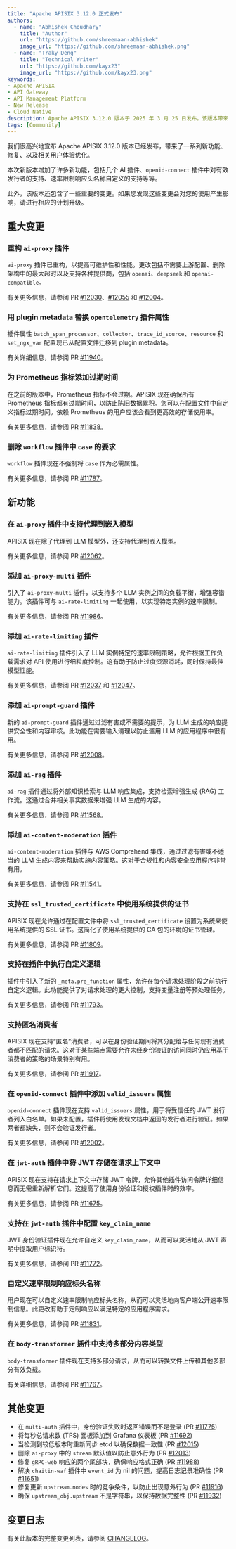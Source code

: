 ```yaml
---
title: "Apache APISIX 3.12.0 正式发布"
authors:
  - name: "Abhishek Choudhary"
    title: "Author"
    url: "https://github.com/shreemaan-abhishek"
    image_url: "https://github.com/shreemaan-abhishek.png"
  - name: "Traky Deng"
    title: "Technical Writer"
    url: "https://github.com/kayx23"
    image_url: "https://github.com/kayx23.png"
keywords:
- Apache APISIX
- API Gateway
- API Management Platform
- New Release
- Cloud Native
description: Apache APISIX 3.12.0 版本于 2025 年 3 月 25 日发布。该版本带来了一系列新功能、修复、以及相关用户体验优化。
tags: [Community]
---
```


我们很高兴地宣布 Apache APISIX 3.12.0 版本已经发布，带来了一系列新功能、修复、以及相关用户体验优化。

<!--truncate-->

本次新版本增加了许多新功能，包括几个 AI 插件、`openid-connect` 插件中对有效发行者的支持、速率限制响应头名称自定义的支持等等。

此外，该版本还包含了一些重要的变更。如果您发现这些变更会对您的使用产生影响，请进行相应的计划升级。

## 重大变更

### 重构 `ai-proxy` 插件

`ai-proxy` 插件已重构，以提高可维护性和性能。更改包括不需要上游配置、删除架构中的最大超时以及支持各种提供商，包括 `openai`、`deepseek` 和 `openai-compatible`。

有关更多信息，请参阅 PR [#12030](https://github.com/apache/apisix/pull/12030)、[#12055](https://github.com/apache/apisix/pull/12055) 和 [#12004](https://github.com/apache/apisix/pull/12004)。

### 用 plugin metadata 替换 `opentelemetry` 插件属性

插件属性 `batch_span_processor`、`collector`、`trace_id_source`、`resource` 和 `set_ngx_var` 配置现已从配置文件迁移到 plugin metadata。

有关详细信息，请参阅 PR [#11940](https://github.com/apache/apisix/pull/11940)。

### 为 Prometheus 指标添加过期时间

在之前的版本中，Prometheus 指标不会过期。APISIX 现在确保所有 Prometheus 指标都有过期时间，以防止陈旧数据累积。您可以在配置文件中自定义指标过期时间。依赖 Prometheus 的用户应该会看到更高效的存储使用率。

有关更多信息，请参阅 PR [#11838](https://github.com/apache/apisix/pull/11838)。

### 删除 `workflow` 插件中 `case` 的要求

`workflow` 插件现在不强制将 `case` 作为必需属性。

有关更多信息，请参阅 PR [#11787](https://github.com/apache/apisix/pull/11787)。

## 新功能

### 在 `ai-proxy` 插件中支持代理到嵌入模型

APISIX 现在除了代理到 LLM 模型外，还支持代理到嵌入模型。

有关更多信息，请参阅 PR [#12062](https://github.com/apache/apisix/pull/12062)。

### 添加 `ai-proxy-multi` 插件

引入了 `ai-proxy-multi` 插件，以支持多个 LLM 实例之间的负载平衡，增强容错能力。该插件可与 `ai-rate-limiting` 一起使用，以实现特定实例的速率限制。

有关更多信息，请参阅 PR [#11986](https://github.com/apache/apisix/pull/11986)。

### 添加 `ai-rate-limiting` 插件

`ai-rate-limiting` 插件引入了 LLM 实例特定的速率限制策略，允许根据工作负载需求对 API 使用进行细粒度控制。这有助于防止过度资源消耗，同时保持最佳模型性能。

有关更多信息，请参阅 PR [#12037](https://github.com/apache/apisix/pull/12037) 和 [#12047](https://github.com/apache/apisix/pull/12047)。

### 添加 `ai-prompt-guard` 插件

新的 `ai-prompt-guard` 插件通过过滤有害或不需要的提示，为 LLM 生成的响应提供安全性和内容审核。此功能在需要输入清理以防止滥用 LLM 的应用程序中很有用。

有关更多信息，请参阅 PR [#12008](https://github.com/apache/apisix/pull/12008)。

### 添加 `ai-rag` 插件

`ai-rag` 插件通过将外部知识检索与 LLM 响应集成，支持检索增强生成 (RAG) 工作流。这通过合并相关事实数据来增强 LLM 生成的内容。

有关更多信息，请参阅 PR [#11568](https://github.com/apache/apisix/pull/11568)。

### 添加 `ai-content-moderation` 插件

`ai-content-moderation` 插件与 AWS Comprehend 集成，通过过滤有害或不适当的 LLM 生成内容来帮助实施内容策略。这对于合规性和内容安全应用程序非常有用。

有关更多信息，请参阅 PR [#11541](https://github.com/apache/apisix/pull/11541)。

### 支持在 `ssl_trusted_certificate` 中使用系统提供的证书

APISIX 现在允许通过在配置文件中将 `ssl_trusted_certificate` 设置为系统来使用系统提供的 SSL 证书。这简化了使用系统提供的 CA 包的环境的证书管理。

有关更多信息，请参阅 PR [#11809](https://github.com/apache/apisix/pull/11809)。

### 支持在插件中执行自定义逻辑

插件中引入了新的 `_meta.pre_function` 属性，允许在每个请求处理阶段之前执行自定义逻辑。此功能提供了对请求处理的更大控制，支持变量注册等预处理任务。

有关更多信息，请参阅 PR [#11793](https://github.com/apache/apisix/pull/11793)。

### 支持匿名消费者

APISIX 现在支持“匿名”消费者，可以在身份验证期间将其分配给与任何现有消费者都不匹配的请求。这对于某些端点需要允许未经身份验证的访问同时仍应用基于消费者的策略的场景特别有用。

有关更多信息，请参阅 PR [#11917](https://github.com/apache/apisix/pull/11917)。

### 在 `openid-connect` 插件中添加 `valid_issuers` 属性

`openid-connect` 插件现在支持 `valid_issuers` 属性，用于将受信任的 JWT 发行者列入白名单。如果未配置，插件将使用发现文档中返回的发行者进行验证。如果两者都缺失，则不会验证发行者。

有关更多信息，请参阅 PR [#12002](https://github.com/apache/apisix/pull/12002)。

### 在 `jwt-auth` 插件中将 JWT 存储在请求上下文中

APISIX 现在支持在请求上下文中存储 JWT 令牌，允许其他插件访问令牌详细信息而无需重新解析它们。这提高了使用身份验证和授权插件时的效率。

有关更多信息，请参阅 PR [#11675](https://github.com/apache/apisix/pull/11675)。

### 支持在 `jwt-auth` 插件中配置 `key_claim_name`

JWT 身份验证插件现在允许自定义 `key_claim_name`，从而可以灵活地从 JWT 声明中提取用户标识符。

有关更多信息，请参阅 PR [#11772](https://github.com/apache/apisix/pull/11772)。

### 自定义速率限制响应标头名称

用户现在可以自定义速率限制响应标头名称，从而可以灵活地向客户端公开速率限制信息。此更改有助于定制响应以满足特定的应用程序需求。

有关更多信息，请参阅 PR [#11831](https://github.com/apache/apisix/pull/11831)。

### 在 `body-transformer` 插件中支持多部分内容类型

`body-transformer` 插件现在支持多部分请求，从而可以转换文件上传和其他多部分有效负载。

有关详细信息，请参阅 PR [#11767](https://github.com/apache/apisix/pull/11767)。

## 其他变更

- 在 `multi-auth` 插件中，身份验证失败时返回错误而不是登录 (PR [#11775](https://github.com/apache/apisix/pull/11775))
- 将每秒总请求数 (TPS) 面板添加到 Grafana 仪表板 (PR [#11692](https://github.com/apache/apisix/pull/11692))
- 当检测到较低版本时重新同步 etcd 以确保数据一致性 (PR [#12015](https://github.com/apache/apisix/pull/12015))
- 删除 `ai-proxy` 中的 `stream` 默认值以防止意外行为 (PR [#12013](https://github.com/apache/apisix/pull/12013))
- 修复 `gRPC-web` 响应的两个尾部块，确保响应格式正确 (PR [#11988](https://github.com/apache/apisix/pull/11988))
- 解决 `chaitin-waf` 插件中 `event_id` 为 nil 的问题，提高日志记录准确性 (PR [#11651](https://github.com/apache/apisix/pull/11651))
- 修复更新 `upstream.nodes` 时的竞争条件，以防止出现意外行为 (PR [#11916](https://github.com/apache/apisix/pull/11916))
- 确保 `upstream_obj.upstream` 不是字符串，以保持数据完整性 (PR [#11932](https://github.com/apache/apisix/pull/11932))

## 变更日志

有关此版本的完整变更列表，请参阅 [CHANGELOG](https://github.com/apache/apisix/blob/master/CHANGELOG.md#3120)。
